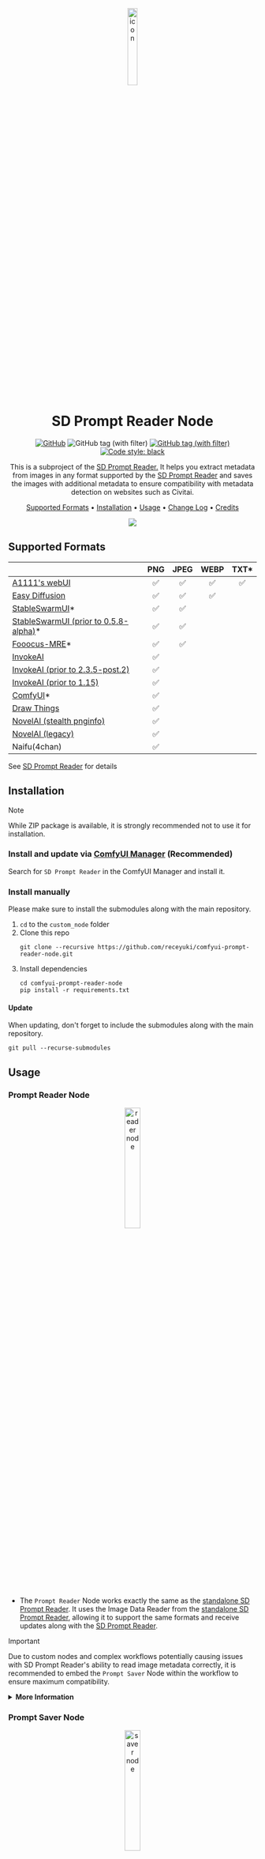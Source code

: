 <div align="center">
    <img alt="icon" src="https://github.com/receyuki/stable-diffusion-prompt-reader/raw/master/sd_prompt_reader/resources/icon.png" width=20% height=20%>
    <h1>SD Prompt Reader Node</h1>
    <a href="https://github.com/receyuki/comfyui-prompt-reader-node/blob/master/LICENSE">
        <img alt="GitHub" src="https://img.shields.io/github/license/receyuki/comfyui-prompt-reader-node"></a>
    <img alt="GitHub tag (with filter)" src="https://img.shields.io/github/v/tag/receyuki/comfyui-prompt-reader-node?label=node">
    <a href="https://github.com/receyuki/stable-diffusion-prompt-reader">    
        <img alt="GitHub tag (with filter)" src="https://img.shields.io/github/v/tag/receyuki/stable-diffusion-prompt-reader?label=core"></a>
    <a href="https://github.com/psf/black">
        <img alt="Code style: black" src="https://img.shields.io/badge/code%20style-black-000000.svg"></a>
    <br>

This is a subproject of the 
<a href="https://github.com/receyuki/stable-diffusion-prompt-reader">SD Prompt Reader.</a>
It helps you extract metadata from images in any format supported by the 
<a href="https://github.com/receyuki/stable-diffusion-prompt-reader">SD Prompt Reader</a> and saves the images with 
additional metadata to ensure compatibility with metadata detection on websites such as Civitai.
    <br>
  <p>
    <a href="#supported-formats">Supported Formats</a> •
    <a href="#installation">Installation</a> •
    <a href="#usage">Usage</a> •
    <a href="./CHANGELOG.md">Change Log</a> •
    <a href="#credits">Credits</a>
  </p>
    <img src="./images/screenshot_v130.png">
</div>


## Supported Formats
|                                                                                        | PNG | JPEG | WEBP | TXT* |
|----------------------------------------------------------------------------------------|:---:|:----:|:----:|:----:|
| [A1111's webUI](https://github.com/AUTOMATIC1111/stable-diffusion-webui)               |  ✅  |  ✅   |  ✅   |  ✅   |
| [Easy Diffusion](https://github.com/easydiffusion/easydiffusion)                       |  ✅  |  ✅   |  ✅   |      |
| [StableSwarmUI](https://github.com/Stability-AI/StableSwarmUI)*                        |  ✅  |  ✅   |      |      |
| [StableSwarmUI (prior to 0.5.8-alpha)](https://github.com/Stability-AI/StableSwarmUI)* |  ✅  |  ✅   |      |      |
| [Fooocus-MRE](https://github.com/MoonRide303/Fooocus-MRE)*                             |  ✅  |  ✅   |      |      |
| [InvokeAI](https://github.com/invoke-ai/InvokeAI)                                      |  ✅  |      |      |      |
| [InvokeAI (prior to 2.3.5-post.2)](https://github.com/invoke-ai/InvokeAI)              |  ✅  |      |      |      |
| [InvokeAI (prior to 1.15)](https://github.com/invoke-ai/InvokeAI)                      |  ✅  |      |      |      |
| [ComfyUI](https://github.com/comfyanonymous/ComfyUI)*                                  |  ✅  |      |      |      |
| [Draw Things](https://drawthings.ai/)                                                  |  ✅  |      |      |      |
| [NovelAI (stealth pnginfo)](https://novelai.net/)                                      |  ✅  |      |      |      |
| [NovelAI (legacy)](https://novelai.net/)                                               |  ✅  |      |      |      |
| Naifu(4chan)                                                                           |  ✅  |      |      |      |

See [SD Prompt Reader](https://github.com/receyuki/stable-diffusion-prompt-reader#supported-formats) for details

## Installation
> [!NOTE]
> While ZIP package is available, it is strongly recommended not to use it for installation.
### Install and update via [ComfyUI Manager](https://github.com/ltdrdata/ComfyUI-Manager) (Recommended)
Search for `SD Prompt Reader` in the ComfyUI Manager and install it.
### Install manually
Please make sure to install the submodules along with the main repository.
1. `cd` to the `custom_node` folder
2. Clone this repo
    ```shell
    git clone --recursive https://github.com/receyuki/comfyui-prompt-reader-node.git
    ```
3. Install dependencies
    ```shell
    cd comfyui-prompt-reader-node
    pip install -r requirements.txt
    ```
#### Update
When updating, don't forget to include the submodules along with the main repository.
```shell
git pull --recurse-submodules
```

## Usage
### Prompt Reader Node
<div align="center">
   <img src="./images/reader.png" width="25%" height="25%" alt="reader node">
</div>

- The `Prompt Reader` Node works exactly the same as the 
[standalone SD Prompt Reader](https://github.com/receyuki/stable-diffusion-prompt-reader). 
It uses the Image Data Reader from the 
[standalone SD Prompt Reader](https://github.com/receyuki/stable-diffusion-prompt-reader), 
allowing it to support the same formats and receive updates along with the 
[SD Prompt Reader](https://github.com/receyuki/stable-diffusion-prompt-reader).
> [!IMPORTANT]
> Due to custom nodes and complex workflows potentially causing issues with SD Prompt Reader's ability 
> to read image metadata correctly, it is recommended to embed the `Prompt Saver` Node within the workflow 
> to ensure maximum compatibility.

<details>
    <summary><b>More Information</b></summary>

#### `parameter_index`
- For images containing multiple sets of parameters, such as those processed through `hires-fix` or `refiner`, 
you will need to modify the `parameter_index` to select the parameters you need
#### SDXL
- For images generated by SDXL and containing multiple sets of prompts, 
the `text_g` will be combined with `text_l` into a single prompt
#### Batch Read
- For batch processing, please use the `Batch Loader` node. When using the `Batch Loader` node for bulk reading, 
the preview image will not update, and the text box will only display the metadata of the last image.
<div align="center">
   <img src="./images/loader2reader.png" width="50%" height="50%" alt="connect batch loader to prompt reader">
</div>

#### Additional Parameters
- To read parameters other than the existing output, please connect the `settings` to the `Parameter Extractor` node.
<div align="center">
   <img src="./images/reader2extractor.png" width="50%" height="50%" alt="connect prompt reader to parameter extractor">
</div>

#### `MODEL_NAME`
- `MODEL_NAME` is a special output that matches the model name in the metadata with the existing models on the server 
according to the following priority:
  1. Identical path, filename, and extension.
  2. Identical filename, and extension. 
e.g. `sd_xl_base.safetensors` will be matched with `SDXL\sd_xl_base.safetensors`, and vice versa.
  3. Identical filename.
e.g. `sd_xl_base` will be matched with `SDXL\sd_xl_base.safetensors`, and vice versa.
  4. If a matching model cannot be found, the original name will be outputted.

</details>

### Prompt Saver Node
<div align="center">
   <img src="./images/saver.png" width="25%" height="25%" alt="saver node">
</div>

- The `Prompt Saver` Node and the `Parameter Generator` Node are designed to be used together.  
- The `Prompt Saver` Node will write additional metadata in the A1111 format to the output images 
to be compatible with any tools that support the A1111 format, 
including SD Prompt Reader and Civitai. 
- Due to custom nodes and complex workflows potentially causing issues with SD Prompt Reader's ability 
to read image metadata correctly, it's recommended to embed this node within the workflow 
to ensure maximum compatibility.
> [!TIP]
> Since it's not possible to directly extract metadata from `KSampler`, it's necessary to 
> use the `Parameter Generator` Node to generate parameters and simultaneously output them to 
> the `Prompt Saver` Node and `KSampler` Node.

<details>
    <summary><b>More Information</b></summary>

#### Image Format
- Only PNG format supports embedding both metadata and workflow at the same time. Other formats can only embed metadata.
#### Duplicate Filename
- When the filename already exists, an index will be added at the end of the filename, 
e.g. `file.png, file_1.png, file_2.png`.
#### Hashes & Auto-Detection on Civitai
- When `calculate_hash` is enabled, the node will compute the hash values of checkpoint, VAE, Lora, 
and embedding/Textual Inversion, and write them into the metadata. After the server restarts, or a new checkpoint, 
VAE, Lora, or embedding/Textual Inversion is loaded, the first image generation may take a longer time for hash calculation. 
The hash value will be stored in temporary storage without the need for repeated calculation, 
until the server is restarted.
- When `resource_hash` is enabled, the resource hashes will be written into the metadata to support auto-detection 
on Civitai. This function will only run when `calculate_hash` is enabled.
- If you need to calculate the hash of Lora, please use the `Lora Loader` Node or the `Lora Selector` Node. 
The hash value of the embedding/Textual Inversion will be automatically detected from the prompt.
#### `save_metadata_file`
- When the `save_metadata_file` is turned on, the metadata will be saved as a TXT file with the same name
alongside the image.
#### `date_format` & `time_format`
- For the `date_format` and `time_format`, please refer to 
[strftime.org](https://strftime.org/) or [www.strfti.me](https://www.strfti.me/).
#### `filename` & `path`
- `%counter` cannot be used for `path`, it can only be used for `filename`. This `%counter` is slightly different 
from the `%counter` in the built-in `Saver` node, it will count all image files in the `path`.
- Please refer to the following table for placeholders supported by the `filename` and `path`.

   |            |            |
   |------------|------------|
   | %seed      | %date      |
   | %steps     | %time      |
   | %cfg       | %counter   |
   | %model     | %extension |
   | %sampler   | %quality   |
   | %scheduler |            |

</details>

### Parameter Generator Node
<div align="center">
   <img src="./images/generator.png" width="25%" height="25%" alt="generator node">
</div>

- Since it's not possible to directly extract metadata from `KSampler`, it's necessary to 
use the `Parameter Generator` Node to generate parameters and simultaneously output them to both 
the `Prompt Saver` Node and `KSampler` Node.
> [!TIP]
> The `Parameter Generator` Node can also be used as a control panel for complex ComfyUI workflows, just like the [AP workflow](https://perilli.com/ai/comfyui/).

<details>
    <summary><b>More Information</b></summary>

#### Optimal Resolution
- The `model_version` and `aspect_ratio` are used only for calculating the optimal resolution of the selected 
model version under the chosen aspect ratio. The calculation method is based on the 
[Stability AI development documentation](https://platform.stability.ai/docs/features/api-parameters#about-dimensions) 
and the [StableSwarmUI source code](https://github.com/Stability-AI/StableSwarmUI) (developed by Stability AI).
#### `refiner_start`
- `refiner_start` refers to the proportion of steps completed when the refiner starts running, 
i.e., the proportion of base steps to total steps. This is used to calculate the `start_at_step` (`REFINER_START_STEP`)
required by the refiner `KSampler` under the selected step ratio.

</details>

### Batch Loader Node
<div align="center">
   <img src="./images/loader.png" width="25%" height="25%" alt="loader node">
</div>

- The `Batch Loader` Node is specifically designed for the `Prompt Reader` Node to batch-read image files in a directory 
and cannot be used with other custom nodes.
<details>
    <summary><b>More Information</b></summary>

- For batch processing, please connect the `IMAGE` output of the `Batch Loader` Node to the `image` input of 
the `Prompt Reader` Node.
<div align="center">
   <img src="./images/loader2reader.png" width="50%" height="50%" alt="connect prompt reader to parameter extractor">
</div>

#### `path`
- The `path` supports relative paths such as `./input/` or absolute paths like `C:/Users/receyuki/Pictures`.
- Both `\ ` and `/` are acceptable.
- You can also input a single file or a list of files into the `path`, 
in which case the `image_load_limit` and `start_index` will not function.

</details>

### Parameter Extractor Node
<div align="center">
   <img src="./images/extractor.png" width="25%" height="25%" alt="extractor node">
</div>

- The `Parameter Extractor` Node is an extension of the `Prompt Reader` Node, designed to retrieve the values 
of all parameters in the settings (including those parameters that the `Prompt Reader` Node cannot output). 
e.g. `Hires  upscaler`
<details>
    <summary><b>More Information</b></summary>

- Connect the `SETTINGS` of the `Prompt Reader` Node to the `settings` of the `Parameter Extractor` Node. 
After the first run, the parameter list will be loaded.
<div align="center">
   <img src="./images/reader2extractor.png" width="50%" height="50%" alt="connect prompt reader to parameter extractor">
</div>
</details>

### Prompt Merger Node & Type Converter Node
<div align="center">
   <img src="./images/merger_converter.png" width="25%" height="25%" alt="merger and converter node">
</div>

- Since the A1111 format cannot store `text_g` and `text_l` separately, SDXL users need to use 
the `Prompt Merger` Node to combine `text_g` and `text_l` into a single prompt.
- Since `model_name`, `sampler_name`, and `scheduler` are special types 
that cannot be directly used by some other nodes,
You can use the `Type Converter` Node to convert them into `STRING` type.

### Lora Loader Node & Lora Selector Node
<div align="center">
   <img src="./images/lora.png" width="50%" height="50%" alt="lora loader and selector node">
</div>

- The `Lora Loader` Node and `Lora Selector` Node are used to write Lora data into metadata and support auto-detection
on Civitai. 
<details>
    <summary><b>More Information</b></summary>

- Replace the original loader with the `Lora Loader` Node, or connect the `LORA_NAME` output of the `Lora Selector` Node
to the `lora_name` input of other lora loaders (built-in or custom), and link the `NEXT_LORA` output to the `lora_name` 
input of the `Prompt Saver` Node. Both of these nodes have the same function, please choose according to your needs.
#### Multiple Loras
- If you need to load multiple Loras, please connect the `Lora Loader` Node or `Lora Selector` Node head to tail 
through `last_lora` and `NEXT_LORA`, and connect the `NEXT_LORA` at the end of the Lora chain to the `lora_name` input 
of the `Prompt Saver` Node.
1. Lora Loader chain
<div align="center">
    <img src="./images/lora_loader_chain.png" width="100%" height="100%" alt="lora loader chain">
</div>

2. Lora Selector chain
<div align="center">
    <img src="./images/lora_selector_chain.png" width="100%" height="100%" alt="lora loader chain">
</div>

</details>

### Example Workflow
<details>
    <summary><b>Simple Example</b></summary>
<div align="center">
   <img src="./workflows/simple_example.png" width="100%" height="100%" alt="example workflow">
</div>
</details>

<details>
    <summary><b>Lora Example</b></summary>
<div align="center">
   <img src="./workflows/lora_example.png" width="100%" height="100%" alt="example workflow">
</div>
</details>

<details>
    <summary><b>Hires-fix Example</b></summary>
<div align="center">
   <img src="./workflows/hires_fix_example.png" width="100%" height="100%" alt="example workflow">
</div>
</details>

<details>
    <summary><b>SDXL Example</b></summary>
<div align="center">
   <img src="./workflows/sdxl_example.png" width="100%" height="100%" alt="example workflow">
</div>
</details>


## Credits
- The SD Prompt Reader node is based on [ComfyUI Load Image With Metadata](https://github.com/tkoenig89/ComfyUI_Load_Image_With_Metadata)
- The SD Prompt Saver node is based on [Comfy Image Saver](https://github.com/giriss/comfy-image-saver) & [Stable Diffusion Webui](https://github.com/AUTOMATIC1111/stable-diffusion-webui)
- The seed generator in the SD Parameter Generator is modified from [rgthree's Comfy Nodes](https://github.com/rgthree/rgthree-comfy#rgthrees-comfy-nodes)
- A special thanks to [@alessandroperilli](https://github.com/alessandroperilli) and his [AP Workflow](https://perilli.com/ai/comfyui/) for providing numerous suggestions
